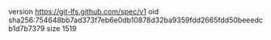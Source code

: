 version https://git-lfs.github.com/spec/v1
oid sha256:754648bb7ad373f7eb6e0db10878d32ba9359fdd2665fdd50beeedcb1d7b7379
size 1519

